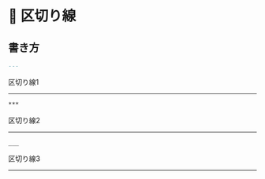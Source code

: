 # 📌 区切り線

## 書き方

```markdown
---
```

区切り線1

---

```markdown
***
```

区切り線2
***

```markdown
___
```

区切り線3
___

